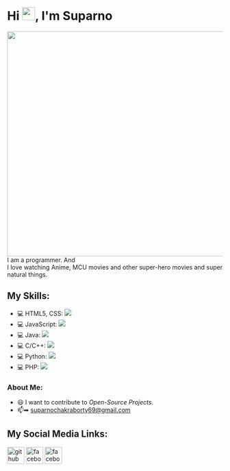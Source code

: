 
<h1>Hi <img src="https://raw.githubusercontent.com/MartinHeinz/MartinHeinz/master/wave.gif" width="30px" height="30px">, I'm Suparno</h1>
<img src="https://github.com/Suparno-0069/Suparno-0069/blob/main/Suparno-Profile-Picture.jpg" height="525"><br>
I am a programmer. And <br>I love watching Anime, MCU movies and other super-hero movies and super natural things.


## My Skills:
- 💻 HTML5, CSS:  <img src="https://us-central1-progress-markdown.cloudfunctions.net/progress/85">  
- 💻 JavaScript:  <img src="https://us-central1-progress-markdown.cloudfunctions.net/progress/45">
- 💻 Java: <img src="https://us-central1-progress-markdown.cloudfunctions.net/progress/75">
- 💻 C/C++: <img src="https://us-central1-progress-markdown.cloudfunctions.net/progress/80">
- 💻 Python: <img src="https://us-central1-progress-markdown.cloudfunctions.net/progress/30">
- 💻 PHP: <img src="https://us-central1-progress-markdown.cloudfunctions.net/progress/40">


### About Me:
<!-- - 🏢 I am currently working on ... -->
- 😃 I want to contribute to *Open-Source Projects*.
- 📫➡ suparnochakraborty69@gmail.com


## My Social Media Links:
[<img src='https://img.icons8.com/fluent/48/000000/github.png' alt='github' height='40'>](https://github.com/Suparno-0069 "GitHub") [<img src='https://img.icons8.com/color/48/000000/facebook-new.png' alt='facebook' height='40'>](https://www.facebook.com/suparno.chakraborty.927 "FaceBook") [<img src='https://img.icons8.com/color/48/000000/instagram-new.png' alt='facebook' height='40'>](https://www.instagram.com/i_ironman_love_you_3000/ "Instagram") 


